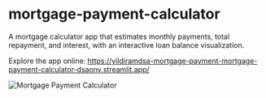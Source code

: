 # mortgage-payment-calculator

A mortgage calculator app that estimates monthly payments, total repayment, and interest, with an interactive loan balance visualization.

Explore the app online: https://yildiramdsa-mortgage-payment-mortgage-payment-calculator-dsaony.streamlit.app/

![Mortgage Payment Calculator](https://github.com/yildiramdsa/mortgage_payment_calculator/blob/main/image.png)
